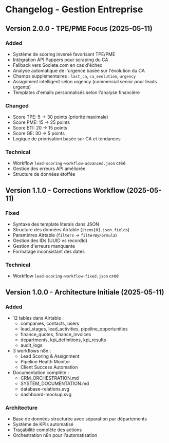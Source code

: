 # Changelog - Gestion Entreprise

## Version 2.0.0 - TPE/PME Focus (2025-05-11)

### Added
- Système de scoring inversé favorisant TPE/PME
- Intégration API Pappers pour scraping du CA
- Fallback vers Societe.com en cas d'échec
- Analyse automatique de l'urgence basée sur l'évolution du CA
- Champs supplémentaires : `last_ca`, `ca_evolution`, `urgency`
- Assignment intelligent selon urgency (commercial senior pour leads urgents)
- Templates d'emails personnalisés selon l'analyse financière

### Changed
- Score TPE: 5 → 30 points (priorité maximale)
- Score PME: 15 → 25 points
- Score ETI: 20 → 15 points  
- Score GE: 30 → 5 points
- Logique de priorisation basée sur CA et tendances

### Technical
- Workflow `lead-scoring-workflow-advanced.json` créé
- Gestion des erreurs API améliorée
- Structure de données étoffée

## Version 1.1.0 - Corrections Workflow (2025-05-11)

### Fixed
- Syntaxe des template literals dans JSON
- Structure des données Airtable (`items[0].json.fields`)
- Paramètres Airtable (`filters` → `filterByFormula`)
- Gestion des IDs (UUID vs recordId)
- Gestion d'erreurs manquante
- Formatage inconsistant des dates

### Technical
- Workflow `lead-scoring-workflow-fixed.json` créé

## Version 1.0.0 - Architecture Initiale (2025-05-11)

### Added
- 12 tables dans Airtable :
  - companies, contacts, users
  - lead_stages, lead_activities, pipeline_opportunities
  - finance_quotes, finance_invoices
  - departments, kpi_definitions, kpi_results
  - audit_logs
- 3 workflows n8n :
  - Lead Scoring & Assignment
  - Pipeline Health Monitor
  - Client Success Automation
- Documentation complète :
  - CRM_ORCHESTRATION.md
  - SYSTEM_DOCUMENTATION.md
  - database-relations.svg
  - dashboard-mockup.svg

### Architecture
- Base de données structurée avec séparation par départements
- Système de KPIs automatisé
- Traçabilité complète des actions
- Orchestration n8n pour l'automatisation
